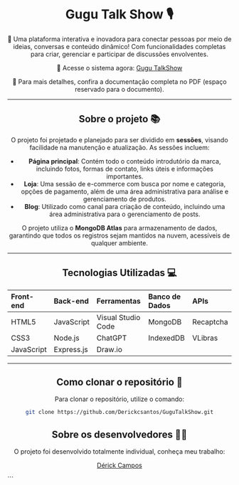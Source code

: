 <div align="center">

# Gugu Talk Show 🎙️

🌟 Uma plataforma interativa e inovadora para conectar pessoas por meio de ideias, conversas e conteúdo dinâmico! Com funcionalidades completas para criar, gerenciar e participar de discussões envolventes. 

🔗 Acesse o sistema agora: [Gugu TalkShow](https://gugutalkshow.vercel.app/)

📄 Para mais detalhes, confira a documentação completa no PDF (espaço reservado para o documento). 

---

## Sobre o projeto 📚

O projeto foi projetado e planejado para ser dividido em **sessões**, visando facilidade na manutenção e atualização. As sessões incluem:

- **Página principal**: Contém todo o conteúdo introdutório da marca, incluindo fotos, formas de contato, links úteis e informações importantes.
- **Loja**: Uma sessão de e-commerce com busca por nome e categoria, opções de pagamento, além de uma área administrativa para análise e gerenciamento de produtos.
- **Blog**: Utilizado como canal para criação de conteúdo, incluindo uma área administrativa para o gerenciamento de posts.

O projeto utiliza o **MongoDB Atlas** para armazenamento de dados, garantindo que todos os registros sejam mantidos na nuvem, acessíveis de qualquer ambiente.

---

## Tecnologias Utilizadas 💻

| **Front-end**  | **Back-end** | **Ferramentas**      | **Banco de Dados** | **APIs**      |
|:---------------|:-------------|:---------------------|:-------------------|:--------------|
| HTML5          | JavaScript   | Visual Studio Code   | MongoDB            | Recaptcha     |
| CSS3           | Node.js      | ChatGPT              | IndexedDB          | VLibras       |
| JavaScript     | Express.js   | Draw.io              |                    |               |


---

## Como clonar o repositório 📂

Para clonar o repositório, utilize o comando:

```bash
git clone https://github.com/Derickcsantos/GuguTalkShow.git
```

## Sobre os desenvolvedores 🧑‍💻
O projeto foi desenvolvido totalmente individual, conheça meu trabalho:

[Dérick Campos](https://www.linkedin.com/in/derick-campos-santos/)


</div> ```
